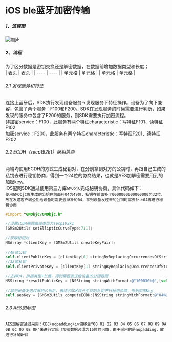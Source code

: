# iOS ble蓝牙加密传输
##### 1、流程图
![图片](https://user-images.githubusercontent.com/20941758/140888056-571f6c99-c020-4c54-973a-0a3bb27394fe.png)
##### 2、流程
为了区分数据是密钥交换还是解密数据，在数据前增加数据类型和长度；<br>
|  表头   | 表头  |
|  ----  | ----  |
| 单元格  | 单元格 |
| 单元格  | 单元格 |
###### 2.1 发现服务和特征
连接上蓝牙后，SDK执行发现设备服务→发现服务下特征操作。设备为了向下兼容，包含了两个服务：F100和F200。SDK在发现服务的时候需要进行判断，如果发现的服务中包含了F200的服务，则SDK需要执行加密流程。<br> 
非加密service：F100，此服务有两个特征characteristic：写特征F101、读特征F102<br> 
加密service：F200，此服务有两个特征characteristic：写特征F201、读特征F202
###### 2.2 ECDH（secp192k1）秘钥协商
两端均使用ECDH的方式生成秘钥对，在分别拿到对方的公钥时，再跟自己生成的私钥去进行秘钥协商，得到一个24位的协商结果，也就是AES加解密需要用到的加密key。<br> 
iOS配网SDK通过使用第三方库`GMObjC`完成秘钥协商，具体代码如下：<br> 
`使用GMObjC库生成的公钥在前面补04为49位，私钥在前面补了0000000000000000为32位，故在发送客户端公钥给设备时需要去掉补的04，拿到设备发过来的公钥时需要补上04再进行秘钥协商`<br> 
```Objective-C
#import "GMObjC/GMObjC.h"
 
//设置ECDH椭圆曲线类型为secp192k1
[GMSm2Utils setEllipticCurveType:711];
 
//获取秘钥对
NSArray *clientKey = [GMSm2Utils createKeyPair];
 
//49位公钥
self.clientPublicKey = [clientKey[0] stringByReplacingOccurrencesOfString:@" " withString:@""];
//32位私钥
self.clientPrivateKey = [clientKey[1] stringByReplacingOccurrencesOfString:@" " withString:@""];
 
//去掉04，拼接类型+长度，得到需要发送给设备的公钥数据
NSString *resultPublicKey = [NSString stringWithFormat:@"100030%@",[self.clientPublicKey substringFromIndex:2]];
 
//拿到设备发送过来的公钥后，再结合SDK自己生成的私钥进行秘钥协商，得到加密Key
self.aesKey = [GMSm2Utils computeECDH:[NSString stringWithFormat:@"04%@",[dataStr substringFromIndex:6]] privateKey:self.clientPrivateKey];
```
###### 2.3 AES加解密
`AES加解密通过采用：CBC+nopadding+iv偏移量"00 01 02 03 04 05 06 07 08 09 0A 0B 0C 0D 0E 0F"来进行实现（加密数据必须为16位的倍数，由于采用的是nopadding，故进行补0操作）`<br>
